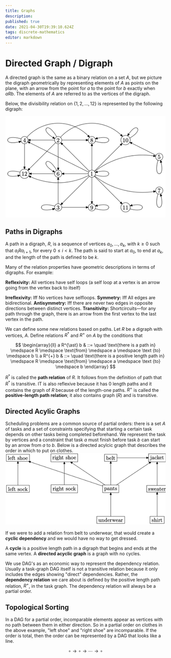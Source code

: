 ```yaml
---
title: Graphs
description: 
published: true
date: 2021-04-30T19:39:10.624Z
tags: discrete-mathematics
editor: markdown
---
```


# Directed Graph / Digraph
A directed graph is the same as a binary relation on a set $A$, but we picture the digraph geometrically by representing elements of $A$ as points on the plane, with an arrow from the point for $a$ to the point for $b$ exactly when $aRb$. The elements of $A$ are referred to as the vertices of the digraph.

Below, the divisibility relation on $\{1,2, \ldots, 12\}$ is represented by the following digraph:

![digraph_example_1.png](/digraph_example_1.png)

## Paths in Digraphs
A path in a digraph, $R$, is a sequence of vertices $a_{0}, \ldots, a_{k}$, with $k \ge 0$ such that $a_{i} R a_{i+1}$, for every $0 \le i \lt k$. The path is said to start at $a_0$, to end at $a_k$, and the length of the path is defined to be $k$.

Many of the relation properties have geometric descriptions in terms of digraphs. For example: 

**Reflexivity:** All vertices have self loops (a self loop at a vertex is an arrow going from the vertex back to itself)

**Irreflexivity:** Iff No vertices have selfloops.
**Symmetry:** Iff All edges are bidirectional. 
**Antisymmetry:** Iff there are never two edges in opposite directions between distinct vertices.
**Transitivity:** Shortcircuits—for any path through the graph, there is an arrow from the first vertex to the last vertex in the path. 


We can define some new relations based on paths. Let $R$ be a digraph with vertices, $A$. Define relations $R^{\ast}$ and $R^+$ on $A$ by the conditions that 

$$
\begin{array}{ll}
a R^{\ast} b & ::=  \quad \text{there is a path in} \medspace R \medspace \text{from} \medspace a \medspace \text {to} \medspace b \\
a R^{+} b & ::= \quad \text{there is a positive length path in} \medspace R \medspace \text{from} \medspace a \medspace \text {to} \medspace b 
\end{array}
$$

$R^{\ast}$ is called the **path relation** of $R$. It follows from the definition of path that $R^{\ast}$ is transitive. IT is also reflexive because it has $0$ length paths and it contains the graph of $R$ because of the length-one paths. $R^+$ is called the **positive-length path relation**; it also contains graph $(R)$ and is transitive.

## Directed Acylic Graphs
Scheduling problems are a common source of partial orders: there is a set $A$ of tasks and a set of constraints specifying that starting a certain task depends on other tasks being completed beforehand. We represent the task by vertices and a constraint that task $a$ must finish before task $b$ can start by an arrow from $a$ to $b$. 
Below is a directed acylcic graph that describes the order in which to put on clothes.
![directed_acyclic_graph_example.png](/directed_acyclic_graph_example.png)

If we were to add a relation from belt to underwear, that would create a **cyclic dependency** and we would have no way to get dressed.

A **cycle** is a positive length path in a digraph that begins and ends at the same vertex. A **directed acyclic graph** is a graph with no cycles.

We use DAG's as an economic way to represent the dependency relation. Usually a task-graph DAG itself is not a transitive relation because it only includes the edges showing "direct" dependencies. Rather, the **dependency relation** we care about is defined by the positive length path relation, $R^+$, in the task graph. The dependency relation will always be a partial order. 

## Topological Sorting
In a DAG for a partial order, incomparable elements appear as vertices with no path between them in either direction. So in a partial order on clothes in the above example, "left shoe" and "right shoe" are incomparable. If the order is total, then the order can be represented by a DAG that looks like a line. 

$$
\circ \longrightarrow \circ \longrightarrow \cdots \longrightarrow \circ
$$

